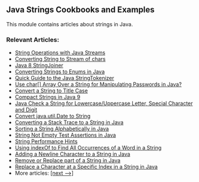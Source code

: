 ## Java Strings Cookbooks and Examples

This module contains articles about strings in Java.

### Relevant Articles:
- [String Operations with Java Streams](https://www.baeldung.com/java-stream-operations-on-strings)
- [Converting String to Stream of chars](https://www.baeldung.com/java-string-to-stream)
- [Java 8 StringJoiner](https://www.baeldung.com/java-string-joiner)
- [Converting Strings to Enums in Java](https://www.baeldung.com/java-string-to-enum)
- [Quick Guide to the Java StringTokenizer](https://www.baeldung.com/java-stringtokenizer)
- [Use char[] Array Over a String for Manipulating Passwords in Java?](https://www.baeldung.com/java-storing-passwords)
- [Convert a String to Title Case](https://www.baeldung.com/java-string-title-case)
- [Compact Strings in Java 9](https://www.baeldung.com/java-9-compact-string)
- [Java Check a String for Lowercase/Uppercase Letter, Special Character and Digit](https://www.baeldung.com/java-lowercase-uppercase-special-character-digit-regex)
- [Convert java.util.Date to String](https://www.baeldung.com/java-util-date-to-string)
- [Converting a Stack Trace to a String in Java](https://www.baeldung.com/java-stacktrace-to-string)
- [Sorting a String Alphabetically in Java](https://www.baeldung.com/java-sort-string-alphabetically)
- [String Not Empty Test Assertions in Java](https://www.baeldung.com/java-assert-string-not-empty)
- [String Performance Hints](https://www.baeldung.com/java-string-performance)
- [Using indexOf to Find All Occurrences of a Word in a String](https://www.baeldung.com/java-indexOf-find-string-occurrences)
- [Adding a Newline Character to a String in Java](https://www.baeldung.com/java-string-newline)
- [Remove or Replace part of a String in Java](https://www.baeldung.com/java-remove-replace-string-part)
- [Replace a Character at a Specific Index in a String in Java](https://www.baeldung.com/java-replace-character-at-index)
- More articles: [[next -->]](/java-strings-2)
